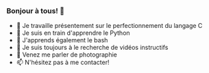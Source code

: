 ### Bonjour à tous! 👋

- 🔭 Je travaille présentement sur le perfectionnement du  langage C
- 🌱 Je suis en train d'apprendre le Python
- 🌱 J'apprends également le bash
- 🤔 Je suis toujours à le recherche de vidéos instructifs 
- 💬 Venez me parler de photographie
- 📫 N'hésitez pas à me contacter!

